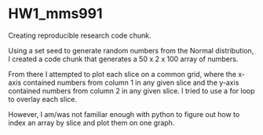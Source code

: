 # HW1_mms991
Creating reproducible research code chunk.

Using a set seed to generate random numbers from the Normal distribution,
I created a code chunk that generates a 50 x 2 x 100 array of numbers.

From there I attempted to plot each slice on a common grid, where the x-axis
contained numbers from column 1 in any given slice and the y-axis contained 
numbers from column 2 in any given slice. I tried to use a for loop to overlay each slice.

However, I am/was not familiar enough with python to figure out how to index an array by slice and plot
them on one graph.